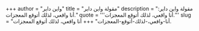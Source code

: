 +++
author = "واين داير"
title = "مقولة واين داير"
description = "مقولة واين داير: أنا واقعي، لذلك أتوقع المعجزات."
quote = '''أنا واقعي، لذلك أتوقع المعجزات.'''
slug = "أنا-واقعي،-لذلك-أتوقع-المعجزات"
+++
أنا واقعي، لذلك أتوقع المعجزات.
